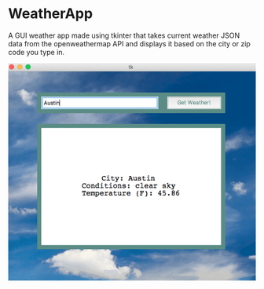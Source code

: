 # WeatherApp
A GUI weather app made using tkinter that takes current weather JSON data from the openweathermap API and displays it based on the city or zip code you type in.

![picture](screenshot.png)

